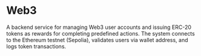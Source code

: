 # Web3
A backend service for managing Web3 user accounts and issuing ERC-20 tokens as rewards for completing predefined actions. The system connects to the Ethereum testnet (Sepolia), validates users via wallet address, and logs token transactions.
